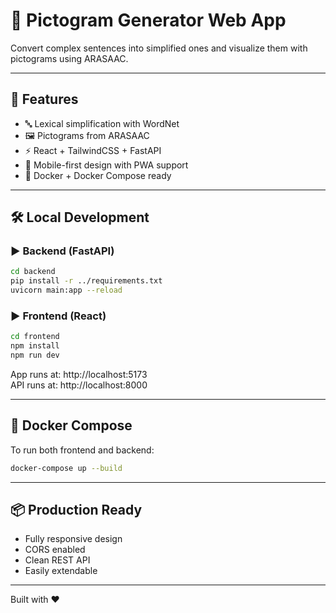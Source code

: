 
# 🧠 Pictogram Generator Web App

Convert complex sentences into simplified ones and visualize them with pictograms using ARASAAC.

---

## 🚀 Features

- 🔤 Lexical simplification with WordNet
- 🖼️ Pictograms from ARASAAC
- ⚡ React + TailwindCSS + FastAPI
- 📱 Mobile-first design with PWA support
- 🐳 Docker + Docker Compose ready

---

## 🛠️ Local Development

### ▶ Backend (FastAPI)
```bash
cd backend
pip install -r ../requirements.txt
uvicorn main:app --reload
```

### ▶ Frontend (React)
```bash
cd frontend
npm install
npm run dev
```

App runs at: http://localhost:5173  
API runs at: http://localhost:8000

---

## 🐳 Docker Compose

To run both frontend and backend:
```bash
docker-compose up --build
```

---

## 📦 Production Ready

- Fully responsive design
- CORS enabled
- Clean REST API
- Easily extendable

---
Built with ❤️
